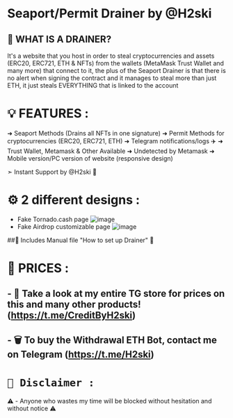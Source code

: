# Seaport/Permit Drainer by @H2ski

## 💎 WHAT IS A DRAINER?

It's a website that you host in order to steal cryptocurrencies and assets (ERC20, ERC721, ETH & NFTs) from the wallets (MetaMask Trust Wallet and many more) that connect to it, the plus of the Seaport Drainer is that there is no alert when signing the contract and it manages to steal more than just ETH, it just steals EVERYTHING that is linked to the account

# 💡 FEATURES :

➜ Seaport Methods (Drains all NFTs in one signature)
➜ Permit Methods for cryptocurrencies (ERC20, ERC721, ETH)
➜ Telegram notifications/logs ✈️
➜ Trust Wallet, Metamask & Other Available
➜ Undetected by Metamask
➜ Mobile version/PC version of website (responsive design)

➣ Instant Support by @H2ski 🌟

# ⚙️ 2 different designs :

- Fake Tornado.cash page ![image](https://cdn.discordapp.com/attachments/1004051514152722492/1115355612285513838/tornado.cash.jpg)
- Fake Airdrop customizable page ![image](https://cdn.discordapp.com/attachments/1004051514152722492/1115355683941007411/airdrop.jpg)

##📜 Includes Manual file "How to set up Drainer" 📜

# 💸 PRICES :

## - 🛒 Take a look at my entire TG store for prices on this and many other products! (https://t.me/CreditByH2ski)

## - 🗑️ To buy the Withdrawal ETH Bot, contact me on Telegram (https://t.me/H2ski)

# `🚫 Disclaimer :`
⚠️ - Anyone who wastes my time will be blocked without hesitation and without notice ⚠️
